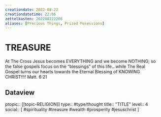 ```yaml
---
creationdate: 2022-08-22
creationdatetime: 22:06
zettelkasten: 202208222206
aliases: [Precious Things, Prized Posessions]
---
```

# TREASURE
At The Cross Jesus becomes EVERYTHING and we become NOTHING; so the false gospels focus on the “blessings” of this life…while The Real Gospel turns our hearts towards the Eternal Blessing of KNOWING CHRIST!!!! 
Matt. 6:21

## Dataview
ptopic:: [[topic-RELIGION]]
type:: #type/thought
title:: "TITLE"
level:: 4
social:: [ #spirituality #treasure #wealth #prosperity #jesuschrist ]